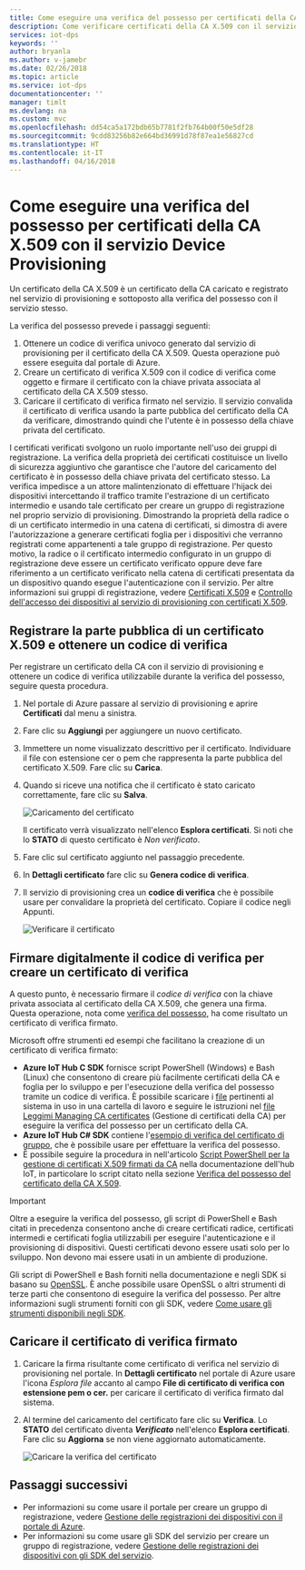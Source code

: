```yaml
---
title: Come eseguire una verifica del possesso per certificati della CA X.509 con il servizio Device Provisioning in hub IoT | Microsoft Docs
description: Come verificare certificati della CA X.509 con il servizio Device Provisioning
services: iot-dps
keywords: ''
author: bryanla
ms.author: v-jamebr
ms.date: 02/26/2018
ms.topic: article
ms.service: iot-dps
documentationcenter: ''
manager: timlt
ms.devlang: na
ms.custom: mvc
ms.openlocfilehash: dd54ca5a172bdb65b7781f2fb764b00f50e5df28
ms.sourcegitcommit: 9cdd83256b82e664bd36991d78f87ea1e56827cd
ms.translationtype: HT
ms.contentlocale: it-IT
ms.lasthandoff: 04/16/2018
---
```

# <a name="how-to-do-proof-of-possession-for-x509-ca-certificates-with-your-device-provisioning-service"></a>Come eseguire una verifica del possesso per certificati della CA X.509 con il servizio Device Provisioning

Un certificato della CA X.509 è un certificato della CA caricato e registrato nel servizio di provisioning e sottoposto alla verifica del possesso con il servizio stesso. 

La verifica del possesso prevede i passaggi seguenti:
1. Ottenere un codice di verifica univoco generato dal servizio di provisioning per il certificato della CA X.509. Questa operazione può essere eseguita dal portale di Azure.
2. Creare un certificato di verifica X.509 con il codice di verifica come oggetto e firmare il certificato con la chiave privata associata al certificato della CA X.509 stesso.
3. Caricare il certificato di verifica firmato nel servizio. Il servizio convalida il certificato di verifica usando la parte pubblica del certificato della CA da verificare, dimostrando quindi che l'utente è in possesso della chiave privata del certificato.

I certificati verificati svolgono un ruolo importante nell'uso dei gruppi di registrazione. La verifica della proprietà dei certificati costituisce un livello di sicurezza aggiuntivo che garantisce che l'autore del caricamento del certificato è in possesso della chiave privata del certificato stesso. La verifica impedisce a un attore malintenzionato di effettuare l'hijack dei dispositivi intercettando il traffico tramite l'estrazione di un certificato intermedio e usando tale certificato per creare un gruppo di registrazione nel proprio servizio di provisioning. Dimostrando la proprietà della radice o di un certificato intermedio in una catena di certificati, si dimostra di avere l'autorizzazione a generare certificati foglia per i dispositivi che verranno registrati come appartenenti a tale gruppo di registrazione. Per questo motivo, la radice o il certificato intermedio configurato in un gruppo di registrazione deve essere un certificato verificato oppure deve fare riferimento a un certificato verificato nella catena di certificati presentata da un dispositivo quando esegue l'autenticazione con il servizio. Per altre informazioni sui gruppi di registrazione, vedere [Certificati X.509](concepts-security.md#x509-certificates) e [Controllo dell'accesso dei dispositivi al servizio di provisioning con certificati X.509](concepts-security.md#controlling-device-access-to-the-provisioning-service-with-x509-certificates).

## <a name="register-the-public-part-of-an-x509-certificate-and-get-a-verification-code"></a>Registrare la parte pubblica di un certificato X.509 e ottenere un codice di verifica

Per registrare un certificato della CA con il servizio di provisioning e ottenere un codice di verifica utilizzabile durante la verifica del possesso, seguire questa procedura. 

1. Nel portale di Azure passare al servizio di provisioning e aprire **Certificati** dal menu a sinistra. 
2. Fare clic su **Aggiungi** per aggiungere un nuovo certificato.
3. Immettere un nome visualizzato descrittivo per il certificato. Individuare il file con estensione cer o pem che rappresenta la parte pubblica del certificato X.509. Fare clic su **Carica**.
4. Quando si riceve una notifica che il certificato è stato caricato correttamente, fare clic su **Salva**.

    ![Caricamento del certificato](./media/how-to-verify-certificates/add-new-cert.png)  

   Il certificato verrà visualizzato nell'elenco **Esplora certificati**. Si noti che lo **STATO** di questo certificato è *Non verificato*.

5. Fare clic sul certificato aggiunto nel passaggio precedente.

6. In **Dettagli certificato** fare clic su **Genera codice di verifica**.

7. Il servizio di provisioning crea un **codice di verifica** che è possibile usare per convalidare la proprietà del certificato. Copiare il codice negli Appunti. 

   ![Verificare il certificato](./media/how-to-verify-certificates/verify-cert.png)  

## <a name="digitally-sign-the-verification-code-to-create-a-verification-certificate"></a>Firmare digitalmente il codice di verifica per creare un certificato di verifica

A questo punto, è necessario firmare il *codice di verifica* con la chiave privata associata al certificato della CA X.509, che genera una firma. Questa operazione, nota come [verifica del possesso](https://tools.ietf.org/html/rfc5280#section-3.1), ha come risultato un certificato di verifica firmato.

Microsoft offre strumenti ed esempi che facilitano la creazione di un certificato di verifica firmato: 

- **Azure IoT Hub C SDK** fornisce script PowerShell (Windows) e Bash (Linux) che consentono di creare più facilmente certificati della CA e foglia per lo sviluppo e per l'esecuzione della verifica del possesso tramite un codice di verifica. È possibile scaricare i [file](https://github.com/Azure/azure-iot-sdk-c/tree/master/tools/CACertificates) pertinenti al sistema in uso in una cartella di lavoro e seguire le istruzioni nel [file Leggimi Managing CA certificates](https://github.com/Azure/azure-iot-sdk-c/blob/master/tools/CACertificates/CACertificateOverview.md) (Gestione di certificati della CA) per eseguire la verifica del possesso per un certificato della CA. 
- **Azure IoT Hub C# SDK** contiene l'[esempio di verifica del certificato di gruppo](https://github.com/Azure/azure-iot-sdk-csharp/tree/master/provisioning/service/samples/GroupCertificateVerificationSample), che è possibile usare per effettuare la verifica del possesso.
- È possibile seguire la procedura in nell'articolo [Script PowerShell per la gestione di certificati X.509 firmati da CA](https://docs.microsoft.com/en-us/azure/iot-hub/iot-hub-security-x509-create-certificates) nella documentazione dell'hub IoT, in particolare lo script citato nella sezione [Verifica del possesso del certificato della CA X.509](https://docs.microsoft.com/en-us/azure/iot-hub/iot-hub-security-x509-create-certificates#signverificationcode).
 
> [!IMPORTANT]
> Oltre a eseguire la verifica del possesso, gli script di PowerShell e Bash citati in precedenza consentono anche di creare certificati radice, certificati intermedi e certificati foglia utilizzabili per eseguire l'autenticazione e il provisioning di dispositivi. Questi certificati devono essere usati solo per lo sviluppo. Non devono mai essere usati in un ambiente di produzione. 

Gli script di PowerShell e Bash forniti nella documentazione e negli SDK si basano su [OpenSSL](https://www.openssl.org/). È anche possibile usare OpenSSL o altri strumenti di terze parti che consentono di eseguire la verifica del possesso. Per altre informazioni sugli strumenti forniti con gli SDK, vedere [Come usare gli strumenti disponibili negli SDK](how-to-use-sdk-tools.md). 


## <a name="upload-the-signed-verification-certificate"></a>Caricare il certificato di verifica firmato

1. Caricare la firma risultante come certificato di verifica nel servizio di provisioning nel portale. In **Dettagli certificato** nel portale di Azure usare l'icona _Esplora file_ accanto al campo **File di certificato di verifica con estensione pem o cer.** per caricare il certificato di verifica firmato dal sistema.

2. Al termine del caricamento del certificato fare clic su **Verifica**. Lo **STATO** del certificato diventa **_Verificato_** nell'elenco **Esplora certificati**. Fare clic su **Aggiorna** se non viene aggiornato automaticamente.

   ![Caricare la verifica del certificato](./media/how-to-verify-certificates/upload-cert-verification.png)  

## <a name="next-steps"></a>Passaggi successivi

- Per informazioni su come usare il portale per creare un gruppo di registrazione, vedere [Gestione delle registrazioni dei dispositivi con il portale di Azure](how-to-manage-enrollments.md).
- Per informazioni su come usare gli SDK del servizio per creare un gruppo di registrazione, vedere [Gestione delle registrazioni dei dispositivi con gli SDK del servizio](how-to-manage-enrollments-sdks.md).










